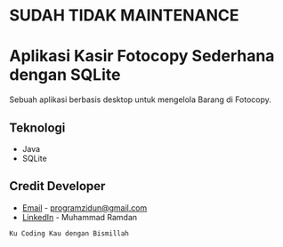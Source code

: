 # SUDAH TIDAK MAINTENANCE
# Aplikasi Kasir Fotocopy Sederhana dengan SQLite
Sebuah aplikasi berbasis desktop untuk mengelola Barang di Fotocopy.


## Teknologi
* Java
* SQLite 

## Credit Developer
* [Email](mailto:programzidun@gmail.com) - programzidun@gmail.com
* [LinkedIn](https://www.linkedin.com/in/ramdanzidun/) - Muhammad Ramdan


```
Ku Coding Kau dengan Bismillah
```

